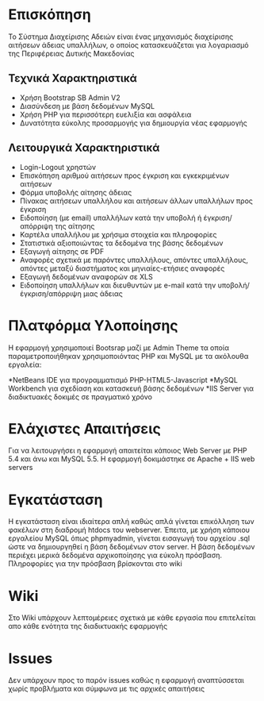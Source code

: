 # Επισκόπηση

Το Σύστημα Διαχείρισης Αδειών είναι ένας μηχανισμός διαχείρισης αιτήσεων άδειας υπαλλήλων, ο οποίος κατασκευάζεται για λογαριασμό της Περιφέρειας Δυτικής Μακεδονίας

## Τεχνικά Χαρακτηριστικά

* Χρήση Bootstrap SB Admin V2
* Διασύνδεση με βάση δεδομένων MySQL
* Χρήση PHP για περισσότερη ευελιξία και ασφάλεια
* Δυνατότητα εύκολης προσαρμογής για δημιουργία νέας εφαρμογής

## Λειτουργικά Χαρακτηριστικά

* Login-Logout χρηστών
* Επισκόπηση αριθμού αιτήσεων προς έγκριση και εγκεκριμένων αιτήσεων
* Φόρμα υποβολής αίτησης άδειας
* Πίνακας αιτήσεων υπαλλήλου και αιτήσεων άλλων υπαλλήλων προς έγκριση
* Ειδοποίηση (με email) υπαλλήλων κατά την υποβολή ή έγκριση/απόρριψη της αίτησης
* Καρτέλα υπαλλήλου με χρήσιμα στοιχεία και πληροφορίες
* Στατιστικά αξιοποιώντας τα δεδομένα της βάσης δεδομένων
* Εξαγωγή αίτησης σε PDF
* Αναφορές σχετικά με παρόντες υπαλλήλους, απόντες υπαλλήλους, απόντες μεταξύ διαστήματος και μηνιαίες-ετήσιες αναφορές
* Εξαγωγή δεδομένων αναφορών σε XLS
* Ειδοποίηση υπαλλήλων και διευθυντών με e-mail κατά την υποβολή/έγκριση/απόρριψη μιας άδειας


# Πλατφόρμα Υλοποίησης

Η εφαρμογή χρησιμοποιεί Bootsrap μαζί με Admin Theme τα οποία παραμετροποιήθηκαν χρησιμοποιόντας PHP και MySQL με τα ακόλουθα εργαλεία:

*NetBeans IDE για προγραμματισμό PHP-HTML5-Javascript
*MySQL Workbench για σχεδίαση και κατασκευή βάσης δεδομένων
*IIS Server για διαδικτυακές δοκιμές σε πραγματικό χρόνο

# Ελάχιστες Απαιτήσεις

Για να λειτουργήσει η εφαρμογή απαιτείται κάποιος Web Server με PHP 5.4 και άνω και MySQL 5.5. Η εφαρμογή δοκιμάστηκε σε Apache + IIS web servers

# Εγκατάσταση

Η εγκατάσταση είναι ιδιαίτερα απλή καθώς απλά γίνεται επικόλληση των φακέλων στη διαδρομή htdocs του webserver. Έπειτα, με χρήση κάποιου εργαλείου MySQL όπως
phpmyadmin, γίνεται εισαγωγή του αρχείου .sql ώστε να δημιουργηθεί η βάση δεδομένων στον server. Η βάση δεδομένων περιέχει μερικά δεδομένα αρχικοποίησης για 
εύκολη πρόσβαση. Πληροφορίες για την πρόσβαση βρίσκονται στο wiki

# Wiki

Στο Wiki υπάρχουν λεπτομέρειες σχετικά με κάθε εργασία που επιτελείται απο κάθε ενότητα της διαδικτυακής εφαρμογής

# Issues

Δεν υπάρχουν προς το παρόν issues καθώς η εφαρμογή αναπτύσσεται χωρίς προβλήματα και σύμφωνα με τις αρχικές απαιτήσεις

